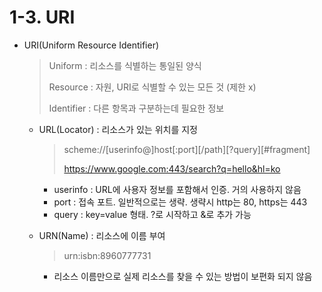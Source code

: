 # 1-3. URI

- URI(Uniform Resource Identifier)
    
    > Uniform : 리소스를 식별하는 통일된 양식
    > 
    > 
    > Resource : 자원, URI로 식별할 수 있는 모든 것 (제한 x)
    > 
    > Identifier : 다른 항목과 구분하는데 필요한 정보
    > 
    - URL(Locator) : 리소스가 있는 위치를 지정
        
        > scheme://[userinfo@]host[:port][/path][?query][#fragment]
        > 
        > 
        > https://www.google.com:443/search?q=hello&hl=ko
        > 
        - userinfo : URL에 사용자 정보를 포함해서 인증. 거의 사용하지 않음
        - port : 접속 포트. 일반적으로는 생략. 생략시 http는 80, https는 443
        - query : key=value 형태. ?로 시작하고 &로 추가 가능
    - URN(Name) : 리소스에 이름 부여
        
        > urn:isbn:8960777731
        > 
        - 리소스 이름만으로 실제 리소스를 찾을 수 있는 방법이 보편화 되지 않음
